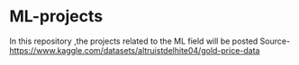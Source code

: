 # ML-projects
In this repository ,the projects related to the ML field will be posted 
Source-https://www.kaggle.com/datasets/altruistdelhite04/gold-price-data
